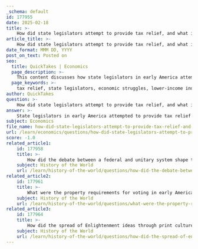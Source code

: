 ```yaml
---
_schema: default
id: 177955
date: 2025-02-18
title: >-
    How did state legislators attempt to provide tax relief, and what impact did this have on the national government's creditworthiness?
article_title: >-
    How did state legislators attempt to provide tax relief, and what impact did this have on the national government's creditworthiness?
date_format: MMM DD, YYYY
post_on_text: Posted on
seo:
  title: QuickTakes | Economics
  page_description: >-
    This content discusses how state legislators in early America attempted to provide tax relief to lower-income individuals facing economic struggles, and the implications these actions had on the national government's creditworthiness leading to the push for a stronger federal system.
  page_keywords: >-
    tax relief, state legislators, economic struggles, lower-income individuals, debt relief, heavy taxation, class tensions, paper money, economic instability, national government's creditworthiness, financial obligations, U.S. Constitution, fiscal responsibility, centralized federal authority
author: QuickTakes
question: >-
    How did state legislators attempt to provide tax relief, and what impact did this have on the national government's creditworthiness?
answer: >-
    State legislators in early America attempted to provide tax relief primarily in response to the economic struggles faced by lower-income individuals, including farmers and veterans. These groups were often burdened by heavy taxation and debt, leading to widespread calls for relief. The economic challenges of the time, characterized by credit and debt issues, created significant class tensions between the elites and the lower social orders. \n\nIn their efforts to alleviate these pressures, state legislatures enacted various measures aimed at reducing taxes and providing debt relief. This included the suspension of tax payments, the issuance of paper money, and the implementation of laws that favored debtors over creditors. Such actions were motivated by the need to stabilize the economy and address the grievances of those who were struggling financially.\n\nHowever, these attempts at tax relief had significant implications for the national government's creditworthiness. The reliance on paper money and the suspension of tax payments raised concerns among creditors about the ability of states to meet their financial obligations. As a result, the national government faced challenges in securing credit, which was crucial for its operations and for repaying debts incurred during the Revolutionary War.\n\nThe economic instability and the perceived inability of state governments to manage their finances effectively contributed to the push for a stronger national government, ultimately leading to the drafting of the U.S. Constitution. The framers sought to create a federal system that could ensure fiscal responsibility and maintain the nation's creditworthiness, thereby addressing the economic problems that had plagued the states.\n\nIn summary, while state legislators aimed to provide tax relief to alleviate the burdens on lower-income individuals, these measures had the unintended consequence of undermining the national government's creditworthiness, prompting a shift towards a more centralized federal authority to manage economic issues effectively.
subject: Economics
file_name: how-did-state-legislators-attempt-to-provide-tax-relief-and-what-impact-did-this-have-on-the-national-governments-creditworthiness.md
url: /learn/economics/questions/how-did-state-legislators-attempt-to-provide-tax-relief-and-what-impact-did-this-have-on-the-national-governments-creditworthiness
score: -1.0
related_article1:
    id: 177958
    title: >-
        How did the debate between a federal and unitary system shape the ratification process of the U.S. Constitution?
    subject: History of the World
    url: /learn/history-of-the-world/questions/how-did-the-debate-between-a-federal-and-unitary-system-shape-the-ratification-process-of-the-us-constitution
related_article2:
    id: 177961
    title: >-
        What were the property requirements for voting in early America, and how did these evolve over time?
    subject: History of the World
    url: /learn/history-of-the-world/questions/what-were-the-property-requirements-for-voting-in-early-america-and-how-did-these-evolve-over-time
related_article3:
    id: 177964
    title: >-
        How did the spread of Enlightenment ideas through print culture influence political thought in colonial America?
    subject: History of the World
    url: /learn/history-of-the-world/questions/how-did-the-spread-of-enlightenment-ideas-through-print-culture-influence-political-thought-in-colonial-america
---
```


&nbsp;
